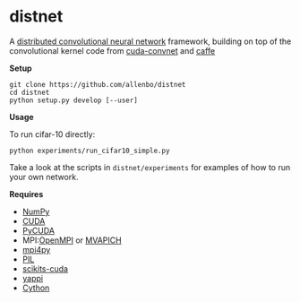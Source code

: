 distnet
=========
A [distributed convolutional neural network](http://yann.lecun.com/exdb/lenet/) framework, building on 
top of the convolutional kernel code from [cuda-convnet](https://code.google.com/p/cuda-convnet/) and [caffe](https://github.com/BVLC/caffe/)


**Setup**

```
git clone https://github.com/allenbo/distnet
cd distnet
python setup.py develop [--user]
```

**Usage**

To run cifar-10 directly:

    python experiments/run_cifar10_simple.py
    
Take a look at the scripts in `distnet/experiments` for examples of how to run your own network.


**Requires**

  * [NumPy](http://www.numpy.org/)
  * [CUDA](http://www.nvidia.com/object/cuda_home_new.html)
  * [PyCUDA](http://documen.tician.de/pycuda/)
  * MPI:[OpenMPI](http://www.open-mpi.org) or [MVAPICH](http://http://mvapich.cse.ohio-state.edu/)
  * [mpi4py](http://mpi4py.scipy.org/)
  * [PIL](http://www.pythonware.com/products/pil/)
  * [scikits-cuda](http://scikits.appspot.com/cuda)
  * [yappi](https://code.google.com/p/yappi/)
  * [Cython](http://cython.org/)
